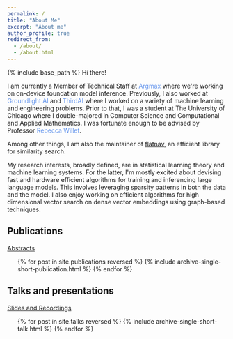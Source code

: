 ```yaml
---
permalink: /
title: "About Me"
excerpt: "About me"
author_profile: true
redirect_from: 
  - /about/
  - /about.html
---
```


{% include base_path %}
Hi there! 

I am currently a Member of Technical Staff at <a href="https://www.argmaxinc.com/" style="text-decoration:none;color:CornflowerBlue">Argmax</a> where we're working on on-device foundation model inference. Previously, I also worked at <a href="https://www.groundlight.ai" style="text-decoration:none;color:CornflowerBlue">Groundlight AI </a> and <a href="https://thirdai.com" style="text-decoration:none;color:CornflowerBlue">ThirdAI</a> where I worked on a variety of machine learning and engineering problems. Prior to that, I was a student at The University of Chicago where I double-majored in Computer Science and Computational and Applied Mathematics. I was fortunate enough to be advised by Professor <a href="https://willett.psd.uchicago.edu/" style="text-decoration:none;color:CornflowerBlue">Rebecca Willet</a>.

Among other things, I am also the maintainer of [flatnav](https://github.com/BlaiseMuhirwa/flatnav.git), an efficient library for similarity search.

My research interests, broadly defined, are in statistical learning theory and machine learning systems.
For the latter, I'm mostly excited about devising fast and hardware efficient algorithms for training and inferencing large language models. This involves leveraging sparsity patterns in both the data and the model. I also enjoy working on efficient algorithms for 
high dimensional vector search on dense vector embeddings using graph-based techniques. 


Publications 
------
<i class="fas fa-link" aria-hidden="true"></i> <a href="https://blaisemuhirwa.github.io/publications/">Abstracts</a>
<ul>{% for post in site.publications reversed %}
  {% include archive-single-short-publication.html %}
{% endfor %}</ul>
  
Talks and presentations
------
<i class="fas fa-link" aria-hidden="true"></i> <a href="https://blaisemuhirwa.github.io/talks/">Slides and Recordings</a>
<ul>{% for post in site.talks reversed %}
  {% include archive-single-short-talk.html %}
{% endfor %}</ul>

<!-- Research
====== -->


<!-- - <a href="https://arxiv.org/pdf/2412.01940" style="text-decoration:none; color:CornflowerBlue">
Down with the Hierarchy: The ‘H’ in HNSW Stands for “Hubs”</a>
*arXiv preprint. Blaise Munyampirwa, Vihan Lakshman, Benjamin Coleman, 2024.*

- <a href="https://app.virtualpostersession.org/e/efba16cd3274f1b2dbd5570e9fe9a30d" style="text-decoration:none; color:CornflowerBlue"> 
Machine Learning for Usage Based Insurance</a>
*Poster Presentation. Blaise Munyampirwa, Rebecca Willett and Willem Marais, 2022.*

- <a href="https://www.redjournal.org/article/S0360-3016(19)34202-6/fulltext" style="text-decoration:none; color:CornflowerBlue">Deep Learning Detects Actionable Molecular and Clinical Features Directly from Head/Neck Squamous Cell Carcinoma Histopathology Slides</a>
*International Journal of Radiation Oncology*, 2020


Talks and Presentations
======

- <a href="https://blaisemuhirwa.github.io/_files/talks/flatnav-talk.pdf" style="text-decoration:none; color:CornflowerBlue">
Optimizing HNSW in the Age of Vector Databases</a>
*Presented at Amazon Search, Palo Alto CA.* -->
